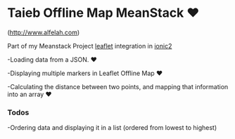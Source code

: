 # Taieb Offline Map MeanStack ❤

(http://www.alfelah.com)

Part of my Meanstack Project [leaflet](http://leafletjs.com/) integration in [ionic2](http://ionicframework.com)


-Loading data from a JSON. ❤


-Displaying multiple markers in Leaflet Offline Map ❤


-Calculating the distance between two points, and mapping that information into an array ❤




### Todos




-Ordering data and displaying it in a list (ordered from lowest to highest)
